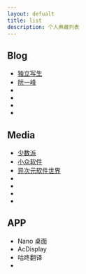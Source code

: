 ```yaml
---
layout: defualt
title: list
description: 个人典藏列表
---
```


## Blog

- [独立写生](http://cnfeat.com/)
- [阮一峰](http://www.ruanyifeng.com/home.html)
- []()
- []()
- []()
- []()

## Media

- [少数派](http://sspai.com/)
- [小众软件](http://www.appinn.com/)
- [异次元软件世界](http://www.iplaysoft.com/)
- []()
- []()
- []()
- []()

## APP

- Nano 桌面
- AcDisplay
- 咕咚翻译
- 


##
